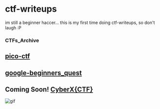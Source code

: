 # ctf-writeups

im still a beginner haccer...
this is my first time doing ctf-writeups, so don't laugh :P

### CTFs_Archive
## [pico-ctf](pico-ctf.md)
## [google-beginners_quest](/google-beginners_quest/google-beginners_quest.md)
## Coming Soon! [CyberX{CTF}](cyberx-ctf.md)


![gif](https://www.textures4photoshop.com/tex/thumbs/matrix-code-animation-gif-free-animated-background-716.gif)
